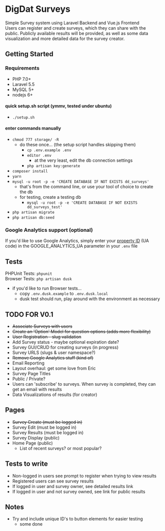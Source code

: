# DigDat Surveys
Simple Survey system using Laravel Backend and Vue.js Frontend  
Users can register and create surveys, which they can share with the public. Publicly available results will be provided,
 as well as some data visualization and more detailed data for the survey creator.


## Getting Started

### Requirements
- PHP 7.0+
- Laravel 5.5
- MySQL 5+
- nodejs 6+

#### quick setup.sh script (ymmv, tested under ubuntu)
- `./setup.sh`

#### enter commands manually
- `chmod 777 storage/ -R`
  - do these once... (the setup script handles skipping them)
    - `cp .env.example .env`
    - `editor .env`
      - at the very least, edit the db connection settings
    - `php artisan key:generate`
- `composer install`
- `yarn`
- `mysql -u root -p -e 'CREATE DATABASE IF NOT EXISTS dd_surveys'`
  - that's from the command line, or use your tool of choice to create the db
  - for testing, create a testing db
    - `mysql -u root -p -e 'CREATE DATABASE IF NOT EXISTS dd_surveys_test'`
- `php artisan migrate`
- `php artisan db:seed`

### Google Analytics support (optional)
If you'd like to use Google Analytics, simply enter your
[property ID](https://support.google.com/analytics/answer/1008080) (UA code) in
the GOOGLE_ANALYTICS_UA parameter in your `.env` file

## Tests
PHPUnit Tests: `phpunit`  
Browser Tests: `php artisan dusk`
- if you'd like to run Browser tests...
    - copy `.env.dusk.example` to `.env.dusk.local`
    - dusk test should run, play around with the environment as necessary 
    

## TODO FOR V0.1
- ~~Associate Surveys with users~~
- ~~Create an 'Option' Model for question options (adds more flexibility)~~
- ~~User Registration - slug validation~~
- Add Survey status - maybe optional expiration date?
- Survey GUI/CRUD for creating surveys (in progress)
- Survey URLS (slugs & user namespace?)
- ~~Remove Google Analytics stuff (kind of)~~
- Email Reporting
- Layout overhaul: get some love from Eric
- Survey Page Titles
- Public / Private?
- Users can 'subscribe' to surveys. When survey is completed, they can get an email with results
- Data Visualizations of results (for creator)

## Pages
- ~~Survey Create (must be logged in)~~
- Survey Edit (must be logged in)
- Survey Results (must be logged in)
- Survey Display (public)
- Home Page (public)
  - List of recent surveys? or most popular?


## Tests to write
- Non-logged in users see prompt to register when trying to view results
- Registered users can see survey results
- If logged in user and survey owner, see detailed results link
- If logged in user and not survey owned, see link for public results


## Notes
- Try and include unique ID's to button elements for easier testing
    - some done
